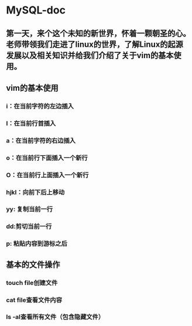 # MySQL-doc
##   第一天，来个这个未知的新世界，怀着一颗朝圣的心。老师带领我们走进了linux的世界，了解Linux的起源发展以及相关知识并给我们介绍了关于vim的基本使用。
## vim的基本使用
### i：在当前字符的左边插入
### I：在当前行首插入
### a：在当前字符的右边插入
### o：在当前行下面插入一个新行
### O：在当前行上面插入一个新行
### hjkl：向前下后上移动
### yy: 复制当前一行
### dd:剪切当前一行
### p: 粘贴内容到游标之后
## 基本的文件操作
### touch  file创建文件
### cat  file查看文件内容
### ls -al查看所有文件（包含隐藏文件）
